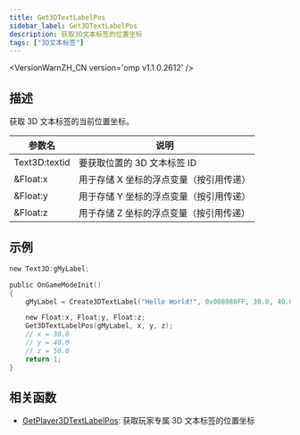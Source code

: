 ```yaml
---
title: Get3DTextLabelPos
sidebar_label: Get3DTextLabelPos
description: 获取3D文本标签的位置坐标
tags: ["3D文本标签"]
---
```


<VersionWarnZH_CN version='omp v1.1.0.2612' />

## 描述

获取 3D 文本标签的当前位置坐标。

| 参数名        | 说明                                    |
| ------------- | --------------------------------------- |
| Text3D:textid | 要获取位置的 3D 文本标签 ID             |
| &Float:x      | 用于存储 X 坐标的浮点变量（按引用传递） |
| &Float:y      | 用于存储 Y 坐标的浮点变量（按引用传递） |
| &Float:z      | 用于存储 Z 坐标的浮点变量（按引用传递） |

## 示例

```c
new Text3D:gMyLabel;

public OnGameModeInit()
{
    gMyLabel = Create3DTextLabel("Hello World!", 0x008080FF, 30.0, 40.0, 50.0, 10.0, 0, false);

    new Float:x, Float:y, Float:z;
    Get3DTextLabelPos(gMyLabel, x, y, z);
    // x = 30.0
    // y = 40.0
    // z = 50.0
    return 1;
}
```

## 相关函数

- [GetPlayer3DTextLabelPos](GetPlayer3DTextLabelPos): 获取玩家专属 3D 文本标签的位置坐标
